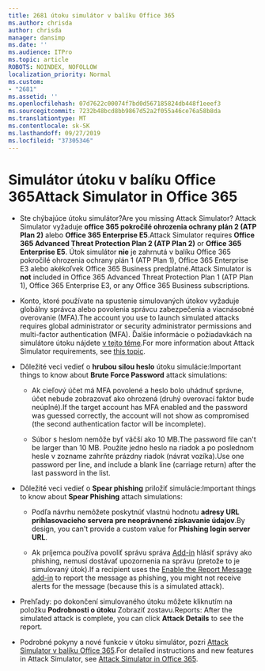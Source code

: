 ```yaml
---
title: 2681 útoku simulátor v balíku Office 365
ms.author: chrisda
author: chrisda
manager: dansimp
ms.date: ''
ms.audience: ITPro
ms.topic: article
ROBOTS: NOINDEX, NOFOLLOW
localization_priority: Normal
ms.custom:
- "2681"
ms.assetid: ''
ms.openlocfilehash: 07d7622c00074f7bd0d567185824db448f1eeef3
ms.sourcegitcommit: 7232b48bcd8bb9867d52a2f055a46ce76a58b8da
ms.translationtype: MT
ms.contentlocale: sk-SK
ms.lasthandoff: 09/27/2019
ms.locfileid: "37305346"
---
```

# <a name="attack-simulator-in-office-365"></a><span data-ttu-id="1a92e-102">Simulátor útoku v balíku Office 365</span><span class="sxs-lookup"><span data-stu-id="1a92e-102">Attack Simulator in Office 365</span></span>

- <span data-ttu-id="1a92e-103">Ste chýbajúce útoku simulátor?</span><span class="sxs-lookup"><span data-stu-id="1a92e-103">Are you missing Attack Simulator?</span></span> <span data-ttu-id="1a92e-104">Attack Simulator vyžaduje **office 365 pokročilé ohrozenia ochrany plán 2 (ATP Plan 2)** alebo **Office 365 Enterprise E5**.</span><span class="sxs-lookup"><span data-stu-id="1a92e-104">Attack Simulator requires **Office 365 Advanced Threat Protection Plan 2 (ATP Plan 2)** or **Office 365 Enterprise E5**.</span></span> <span data-ttu-id="1a92e-105">Útok simulátor **nie** je zahrnutá v balíku Office 365 pokročilé ohrozenia ochrany plán 1 (ATP Plan 1), Office 365 Enterprise E3 alebo akékoľvek Office 365 Business predplatné.</span><span class="sxs-lookup"><span data-stu-id="1a92e-105">Attack Simulator is **not** included in Office 365 Advanced Threat Protection Plan 1 (ATP Plan 1), Office 365 Enterprise E3, or any Office 365 Business subscriptions.</span></span>

- <span data-ttu-id="1a92e-106">Konto, ktoré používate na spustenie simulovaných útokov vyžaduje globálny správca alebo povolenia správcu zabezpečenia a viacnásobné overovanie (MFA).</span><span class="sxs-lookup"><span data-stu-id="1a92e-106">The account you use to launch simulated attacks requires global administrator or security administrator permissions and multi-factor authentication (MFA).</span></span> <span data-ttu-id="1a92e-107">Ďalšie informácie o požiadavkách na simulátore útoku nájdete [v tejto téme](https://docs.microsoft.com/office365/securitycompliance/attack-simulator#before-you-begin).</span><span class="sxs-lookup"><span data-stu-id="1a92e-107">For more information about Attack Simulator requirements, see [this topic](https://docs.microsoft.com/office365/securitycompliance/attack-simulator#before-you-begin).</span></span>

- <span data-ttu-id="1a92e-108">Dôležité veci vedieť o **hrubou silou heslo** útoku simulácie:</span><span class="sxs-lookup"><span data-stu-id="1a92e-108">Important things to know about **Brute Force Password** attack simulations:</span></span>

  - <span data-ttu-id="1a92e-109">Ak cieľový účet má MFA povolené a heslo bolo uhádnuť správne, účet nebude zobrazovať ako ohrozená (druhý overovací faktor bude neúplné).</span><span class="sxs-lookup"><span data-stu-id="1a92e-109">If the target account has MFA enabled and the password was guessed correctly, the account will not show as compromised (the second authentication factor will be incomplete).</span></span>

  - <span data-ttu-id="1a92e-110">Súbor s heslom nemôže byť väčší ako 10 MB.</span><span class="sxs-lookup"><span data-stu-id="1a92e-110">The password file can't be larger than 10 MB.</span></span> <span data-ttu-id="1a92e-111">Použite jedno heslo na riadok a po poslednom hesle v zozname zahrňte prázdny riadok (návrat vozíka).</span><span class="sxs-lookup"><span data-stu-id="1a92e-111">Use one password per line, and include a blank line (carriage return) after the last password in the list.</span></span>

- <span data-ttu-id="1a92e-112">Dôležité veci vedieť o **Spear phishing** priložiť simulácie:</span><span class="sxs-lookup"><span data-stu-id="1a92e-112">Important things to know about **Spear Phishing** attach simulations:</span></span>

  - <span data-ttu-id="1a92e-113">Podľa návrhu nemôžete poskytnúť vlastnú hodnotu **adresy URL prihlasovacieho servera pre neoprávnené získavanie údajov**.</span><span class="sxs-lookup"><span data-stu-id="1a92e-113">By design, you can't provide a custom value for **Phishing login server URL**.</span></span>

  - <span data-ttu-id="1a92e-114">Ak príjemca používa povoliť správu správa [Add-in](https://docs.microsoft.com/microsoft-365/security/office-365-security/enable-the-report-message-add-in) hlásiť správy ako phishing, nemusí dostávať upozornenia na správu (pretože to je simulovaný útok).</span><span class="sxs-lookup"><span data-stu-id="1a92e-114">If a recipient uses the [Enable the Report Message add-in](https://docs.microsoft.com/microsoft-365/security/office-365-security/enable-the-report-message-add-in) to report the message as phishing, you might not receive alerts for the message (because this is a simulated attack).</span></span>

- <span data-ttu-id="1a92e-115">Prehľady: po dokončení simulovaného útoku môžete kliknutím na položku **Podrobnosti o útoku** Zobraziť zostavu.</span><span class="sxs-lookup"><span data-stu-id="1a92e-115">Reports: After the simulated attack is complete, you can click **Attack Details** to see the report.</span></span>

- <span data-ttu-id="1a92e-116">Podrobné pokyny a nové funkcie v útoku simulátor, pozri [Attack Simulator v balíku Office 365](https://docs.microsoft.com/microsoft-365/security/office-365-security/attack-simulator).</span><span class="sxs-lookup"><span data-stu-id="1a92e-116">For detailed instructions and new features in Attack Simulator, see [Attack Simulator in Office 365](https://docs.microsoft.com/microsoft-365/security/office-365-security/attack-simulator).</span></span>
